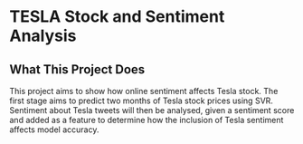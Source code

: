 # TESLA Stock and Sentiment Analysis

## What This Project Does
This project aims to show how online sentiment affects Tesla stock. The first stage aims to predict two months of Tesla stock prices using SVR. Sentiment about Tesla tweets will then be analysed, given a sentiment score and added as a feature to determine how the inclusion of Tesla sentiment affects model accuracy. 

